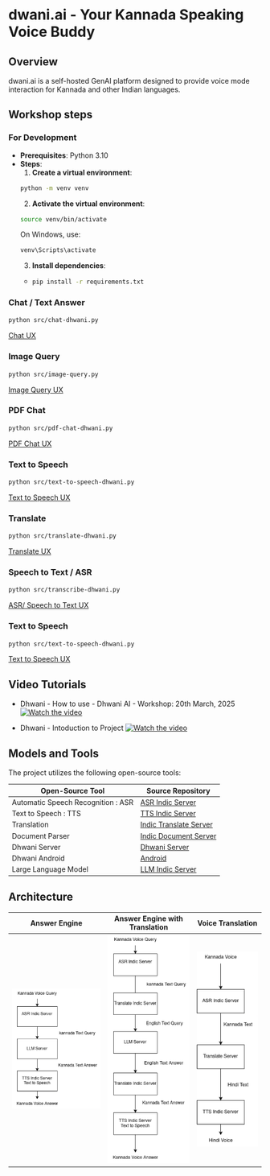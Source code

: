 # dwani.ai - Your Kannada Speaking Voice Buddy

## Overview

dwani.ai is a self-hosted GenAI platform designed to provide voice mode interaction for Kannada and other Indian languages. 


## Workshop steps

### For Development 
- **Prerequisites**: Python 3.10
- **Steps**:
  1. **Create a virtual environment**:
  ```bash
  python -m venv venv
  ```
  2. **Activate the virtual environment**:
  ```bash
  source venv/bin/activate
  ```
  On Windows, use:
  ```bash
  venv\Scripts\activate
  ```
  3. **Install dependencies**:
  - ```bash
    pip install -r requirements.txt
    ```

### Chat / Text Answer
```bash
python src/chat-dhwani.py
```
[Chat UX ](https://huggingface.co/spaces/slabstech/dwani-ai-chat)

### Image Query
```bash
python src/image-query.py
```
[Image Query UX ](https://huggingface.co/spaces/slabstech/dwani-ai-image-query)


### PDF Chat
```bash
python src/pdf-chat-dhwani.py
```
[PDF Chat UX ](https://huggingface.co/spaces/slabstech/dwani-ai-pdf-chat)


### Text to Speech
```bash
python src/text-to-speech-dhwani.py
```

[Text to Speech UX](https://huggingface.co/spaces/slabstech/text-to-speech-synthesis)


### Translate
```bash
python src/translate-dhwani.py
```

[Translate UX](https://huggingface.co/spaces/slabstech/dwani-ai-translate)

### Speech to Text / ASR
```bash
python src/transcribe-dhwani.py
```

[ASR/ Speech to Text UX](https://huggingface.co/spaces/slabstech/asr-transcription)

### Text to Speech
```bash
python src/text-to-speech-dhwani.py
```

[Text to Speech UX](https://huggingface.co/spaces/slabstech/text-to-speech-synthesis)



## Video Tutorials


- Dhwani - How to use - Dhwani AI - Workshop:  20th March, 2025
[![Watch the video](https://img.youtube.com/vi/RLIhG1bt8gw/hqdefault.jpg)](https://youtu.be/f5JkJLQJFGA)


- Dhwani - Intoduction to Project
[![Watch the video](https://img.youtube.com/vi/kqZZZjbeNVk/hqdefault.jpg)](https://youtu.be/kqZZZjbeNVk)


## Models and Tools

The project utilizes the following open-source tools:

| Open-Source Tool                       | Source Repository                                          | 
|---------------------------------------|-------------------------------------------------------------|
| Automatic Speech Recognition : ASR   | [ASR Indic Server](https://github.com/slabstech/asr-indic-server) | 
| Text to Speech : TTS                  | [TTS Indic Server](https://github.com/slabstech/tts-indic-server)  | 
| Translation                           | [Indic Translate Server](https://github.com/slabstech/indic-translate-server) | 
| Document Parser                       | [Indic Document Server](https://github.com/slabstech/docs-indic-server) |
| Dhwani Server | [Dhwani Server](https://github.com/slabstech/dhwani-server) | 
| Dhwani Android | [Android](https://github.com/slabstech/dhwani-android) |
| Large Language Model                  | [LLM Indic Server](https://github.com/slabstech/llm-indic-server_cpu) | 


## Architecture

| Answer Engine| Answer Engine with Translation                                 | Voice Translation                          |
|----------|-----------------------------------------------|---------------------------------------------|
| ![Answer Engine](docs/kannada-answer-engine.drawio.png "Engine") | ![Answer Engine Translation](docs/kannada-answer-engine-translate.png "Engine") | ![Voice Translation](docs/voice-translation.drawio.png "Voice Translation") |

